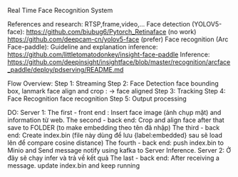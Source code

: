 Real Time Face Recognition System

References and research:
RTSP,frame,video,...
Face detection (YOLOV5-face):
https://github.com/biubug6/Pytorch_Retinaface (no work)
https://github.com/deepcam-cn/yolov5-face (prefer)
Face recognition (Arc Face-paddle):
Guideline and explanation inference: https://github.com/littletomatodonkey/insight-face-paddle 
Inference: https://github.com/deepinsight/insightface/blob/master/recognition/arcface_paddle/deploy/pdserving/README.md 

Flow Overview:
Step 1: Streaming 
Step 2: Face Detection
face bounding box, lanmark
face align and crop : -> face aligned
Step 3: Tracking
Step 4: Face Recognition
face recognition 
Step 5: Output processing

DO:
Server 1: 
The first - front end : Insert face image (ảnh chụp mặt) and information từ web.
The second - back end: Crop and align face after that save to FOLDER (to make embedding theo tên đã nhập)
The third - back end: Create index.bin (file này dùng để lưu {label:embedded} sau sẽ load lên để compare cosine distance)
The fourth - back end: push index.bin to Minio and Send message notify using kafka to Server Inference.
Server 2: Ở đây sẽ chạy infer và trả về kết quả
The last - back end: After receiving a message. update index.bin and keep running
